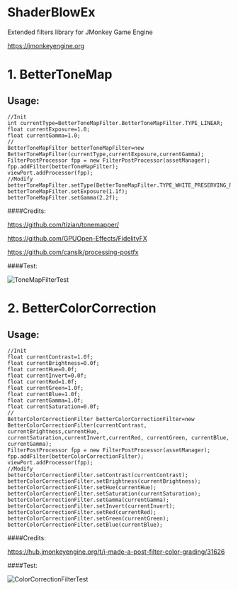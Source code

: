 # ShaderBlowEx
Extended filters library for JMonkey Game Engine

https://jmonkeyengine.org

# 1. BetterToneMap

## Usage: 
```
//Init
int currentType=BetterToneMapFilter.BetterToneMapFilter.TYPE_LINEAR;
float currentExposure=1.0;
float currentGamma=1.0;
//
BetterToneMapFilter betterToneMapFilter=new BetterToneMapFilter(currentType,currentExposure,currentGamma);
FilterPostProcessor fpp = new FilterPostProcessor(assetManager);
fpp.addFilter(betterToneMapFilter);
viewPort.addProcessor(fpp);
//Modify
betterToneMapFilter.setType(BetterToneMapFilter.TYPE_WHITE_PRESERVING_REINHARD);
betterToneMapFilter.setExposure(1.1f);
betterToneMapFilter.setGamma(2.2f);
```


####Credits:

https://github.com/tizian/tonemapper/

https://github.com/GPUOpen-Effects/FidelityFX

https://github.com/cansik/processing-postfx

####Test:

![ToneMapFilterTest](../master/img/BetterToneMapFilter.jpg)


# 2. BetterColorCorrection

## Usage: 
```
//Init
float currentContrast=1.0f;
float currentBrightness=0.0f;
float currentHue=0.0f;
float currentInvert=0.0f;
float currentRed=1.0f;
float currentGreen=1.0f;
float currentBlue=1.0f;
float currentGamma=1.0f;
float currentSaturation=0.0f;
//
BetterColorCorrectionFilter betterColorCorrectionFilter=new BetterColorCorrectionFilter(currentContrast, currentBrightness,currentHue, currentSaturation,currentInvert,currentRed, currentGreen, currentBlue, currentGamma); 
FilterPostProcessor fpp = new FilterPostProcessor(assetManager);
fpp.addFilter(betterColorCorrectionFilter);
viewPort.addProcessor(fpp);
//Modify
betterColorCorrectionFilter.setContrast(currentContrast);
betterColorCorrectionFilter.setBrightness(currentBrightness);
betterColorCorrectionFilter.setHue(currentHue);
betterColorCorrectionFilter.setSaturation(currentSaturation);
betterColorCorrectionFilter.setGamma(currentGamma);
betterColorCorrectionFilter.setInvert(currentInvert);
betterColorCorrectionFilter.setRed(currentRed);
betterColorCorrectionFilter.setGreen(currentGreen);
betterColorCorrectionFilter.setBlue(currentBlue);
```
####Credits:

https://hub.jmonkeyengine.org/t/i-made-a-post-filter-color-grading/31626

####Test:

![ColorCorrectionFilterTest](../master/img/BetterColorCorrectionFilter.jpg)

